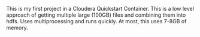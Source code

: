 This is my first project in a Cloudera Quickstart Container. This is a low level approach of getting multiple large (100GB) files and combining them into hdfs. Uses multiprocessing and runs quickly. At most, this uses 7-8GB of memory.